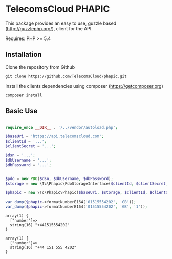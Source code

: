 # TelecomsCloud PHAPIC

This package provides an easy to use, guzzle based (http://guzzlephp.org/), client for the API.

Requires:
  PHP >= 5.4

## Installation

Clone the repository from Github

    git clone https://github.com/TelecomsCloud/phapic.git
    
Install the clients dependencies using composer (https://getcomposer.org)

    composer install

## Basic Use

```php

require_once __DIR__ . '/../vendor/autoload.php';

$baseUri = 'https://api.telecomscloud.com';
$clientId = '...';
$clientSecret = '...';

$dsn = '...';
$dbUsername = '...';
$dbPassword = '...';


$pdo = new PDO($dsn, $dbUsername, $dbPassword);
$storage = new \Tc\Phapic\PdoStorageInterface($clientId, $clientSecret, $pdo);

$phapic = new \Tc\Phapic\Phapic($baseUri, $storage, $clientId, $clientSecret);

var_dump($phapic->formatNumberE164('01515554202', 'GB'));
var_dump($phapic->formatNumberE164('01515554202', 'GB', '1'));

```

```
array(1) {
  ["number"]=>
  string(16) "+441515554202"
}

array(1) {
  ["number"]=>
  string(16) "+44 151 555 4202"
}

```
